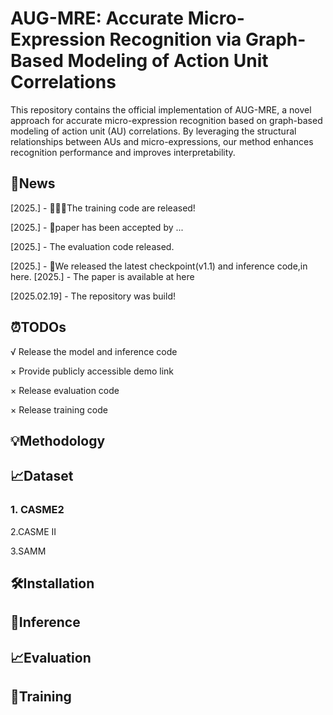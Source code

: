 # AUG-MRE: Accurate Micro-Expression Recognition via Graph-Based Modeling of Action Unit Correlations

This repository contains the official implementation of AUG-MRE, a novel approach for accurate micro-expression recognition based on graph-based modeling of action unit (AU) correlations. By leveraging the structural relationships between AUs and micro-expressions, our method enhances recognition performance and improves interpretability.



## 📌News

[2025.] - 👏👏👏The training code are released!

[2025.] - 🎉paper has been accepted by ...

[2025.] - The evaluation code released.

[2025.] - 🧨We released the latest checkpoint(v1.1) and inference code,in here.
[2025.] - The paper is available at here

[2025.02.19] - The repository was build!

## ⏰TODOs

 √    Release the model and inference code 

×     Provide publicly accessible demo link

×    Release  evaluation code

×     Release  training code

## 💡Methodology

## 📈Dataset

### 1. CASME2

2.CASME II

3.SAMM

## 🛠Installation



## 🔮Inference



## 📈Evaluation



## 🚂Training

